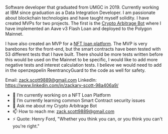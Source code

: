 

<!--
### Hi there 👋
**zack53/zack53** is a ✨ _special_ ✨ repository because its `README.md` (this file) appears on your GitHub profile.

Here are some ideas to get you started:

- 🔭 I’m currently working on ...
- 🌱 I’m currently learning ...
- 👯 I’m looking to collaborate on ...
- 🤔 I’m looking for help with ...
- 💬 Ask me about ...
- 📫 How to reach me: ...
- 😄 Pronouns: ...
- ⚡ Fun fact: ...
-->

Software developer that graduated from UMGC in 2019. Currently working at IBM since graduation as a Data Integration Developer. I am passionate about blockchain technologies and have taught myself solidity. I have created MVPs for two projects. The first is the [Crypto Arbitrage Bot](https://github.com/zack53Crypto-Arbitrage-Price-Bot) where I have implemented an Aave v3 Flash Loan and deployed to the Polygon Mainnet. 

I have also created an MVP for a [NFT loan platform](https://github.com/zack53/nftys-defi). The MVP is very barebones for the front-end, but the smart contracts have been tested with 53 different tests that I have built. There should be more tests written before this would be used on the Mainnet to be specific, I would like to add more negative tests and interest calculation tests. I believe we would need to add in the openzeppelin ReentrancyGuard to the code as well for safety.

Email: zack.scott9889@gmail.com
LinkedIn: https://www.linkedin.com/in/zackary-scott-98a406a9/

- 🔭 I’m currently working on a NFT Loan Platform
- 🌱 I’m currently learning common Smart Contract security issues
- 💬 Ask me about my Crypto Arbitrage Bot
- 📫 How to reach me: zack.scott9889@gmail.com
- ⚡ Quote: Henry Ford, "Whether you think you can, or you think you can't you're right."
